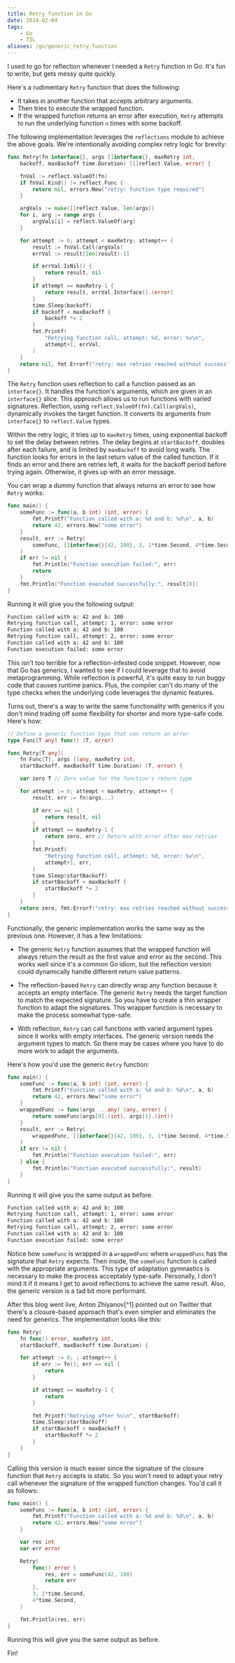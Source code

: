 ```yaml
---
title: Retry function in Go
date: 2024-02-04
tags:
    - Go
    - TIL
aliases: /go/generic_retry_function
---
```


I used to go for reflection whenever I needed a `Retry` function in Go. It's fun to write,
but gets messy quite quickly.

Here's a rudimentary `Retry` function that does the following:

-   It takes in another function that accepts arbitrary arguments.
-   Then tries to execute the wrapped function.
-   If the wrapped function returns an error after execution, `Retry` attempts to run the
    underlying function `n` times with some backoff.

The following implementation leverages the `reflections` module to achieve the above goals.
We're intentionally avoiding complex retry logic for brevity:

```go
func Retry(fn interface{}, args []interface{}, maxRetry int,
    backoff, maxBackoff time.Duration) ([]reflect.Value, error) {

    fnVal := reflect.ValueOf(fn)
    if fnVal.Kind() != reflect.Func {
        return nil, errors.New("retry: function type required")
    }

    argVals := make([]reflect.Value, len(args))
    for i, arg := range args {
        argVals[i] = reflect.ValueOf(arg)
    }

    for attempt := 0; attempt < maxRetry; attempt++ {
        result := fnVal.Call(argVals)
        errVal := result[len(result)-1]

        if errVal.IsNil() {
            return result, nil
        }
        if attempt == maxRetry-1 {
            return result, errVal.Interface().(error)
        }
        time.Sleep(backoff)
        if backoff < maxBackoff {
            backoff *= 2
        }
        fmt.Printf(
            "Retrying function call, attempt: %d, error: %v\n",
            attempt+1, errVal,
        )
    }
    return nil, fmt.Errorf("retry: max retries reached without success")
}
```

The `Retry` function uses reflection to call a function passed as an `interface{}`. It
handles the function's arguments, which are given in an `interface{}` slice. This approach
allows us to run functions with varied signatures. Reflection, using
`reflect.ValueOf(fn).Call(argVals)`, dynamically invokes the target function. It converts
its arguments from `interface{}` to `reflect.Value` types.

Within the retry logic, it tries up to `maxRetry` times, using exponential backoff to set
the delay between retries. The delay begins at `startBackoff`, doubles after each failure,
and is limited by `maxBackoff` to avoid long waits. The function looks for errors in the
last return value of the called function. If it finds an error and there are retries left,
it waits for the backoff period before trying again. Otherwise, it gives up with an error
message.

You can wrap a dummy function that always returns an error to see how `Retry` works:

```go
func main() {
    someFunc := func(a, b int) (int, error) {
        fmt.Printf("Function called with a: %d and b: %d\n", a, b)
        return 42, errors.New("some error")
    }
    result, err := Retry(
        someFunc, []interface{}{42, 100}, 3, 1*time.Second, 4*time.Second,
    )
    if err != nil {
        fmt.Println("Function execution failed:", err)
        return
    }
    fmt.Println("Function executed successfully:", result[0])
}
```

Running it will give you the following output:

```txt
Function called with a: 42 and b: 100
Retrying function call, attempt: 1, error: some error
Function called with a: 42 and b: 100
Retrying function call, attempt: 2, error: some error
Function called with a: 42 and b: 100
Function execution failed: some error
```

This isn't too terrible for a reflection-infested code snippet. However, now that Go has
generics, I wanted to see if I could leverage that to avoid metaprogramming. While
reflection is powerful, it's quite easy to run buggy code that causes runtime panics. Plus,
the compiler can't do many of the type checks when the underlying code leverages the dynamic
features.

Turns out, there's a way to write the same functionality with generics if you don't mind
trading off some flexibility for shorter and more type-safe code. Here's how:

```go
// Define a generic function type that can return an error
type Func[T any] func() (T, error)

func Retry[T any](
    fn Func[T], args []any, maxRetry int,
    startBackoff, maxBackoff time.Duration) (T, error) {

    var zero T // Zero value for the function's return type

    for attempt := 0; attempt < maxRetry; attempt++ {
        result, err := fn(args...)

        if err == nil {
            return result, nil
        }
        if attempt == maxRetry-1 {
            return zero, err // Return with error after max retries
        }
        fmt.Printf(
            "Retrying function call, attempt: %d, error: %v\n",
            attempt+1, err,
        )
        time.Sleep(startBackoff)
        if startBackoff < maxBackoff {
            startBackoff *= 2
        }
    }
    return zero, fmt.Errorf("retry: max retries reached without success")
}
```

Functionally, the generic implementation works the same way as the previous one. However, it
has a few limitations:

-   The generic `Retry` function assumes that the wrapped function will always return the
    result as the first value and error as the second. This works well since it's a common
    Go idiom, but the reflection version could dynamically handle different return value
    patterns.

-   The reflection-based `Retry` can directly wrap any function because it accepts an empty
    interface. The generic `Retry` needs the target function to match the expected
    signature. So you have to create a thin wrapper function to adapt the signatures. This
    wrapper function is necessary to make the process somewhat type-safe.

-   With reflection, `Retry` can call functions with varied argument types since it works
    with empty interfaces. The generic version needs the argument types to match. So there
    may be cases where you have to do more work to adapt the arguments.

Here's how you'd use the generic `Retry` function:

```go
func main() {
    someFunc := func(a, b int) (int, error) {
        fmt.Printf("Function called with a: %d and b: %d\n", a, b)
        return 42, errors.New("some error")
    }
    wrappedFunc := func(args ...any) (any, error) {
        return someFunc(args[0].(int), args[1].(int))
    }
    result, err := Retry(
        wrappedFunc, []interface{}{42, 100}, 3, 1*time.Second, 4*time.Second,
    )
    if err != nil {
        fmt.Println("Function execution failed:", err)
    } else {
        fmt.Println("Function executed successfully:", result)
    }
}
```

Running it will give you the same output as before.

```txt
Function called with a: 42 and b: 100
Retrying function call, attempt: 1, error: some error
Function called with a: 42 and b: 100
Retrying function call, attempt: 2, error: some error
Function called with a: 42 and b: 100
Function execution failed: some error
```

Notice how `someFunc` is wrapped in a `wrappedFunc` where `wrappedFunc` has the signature
that `Retry` expects. Then inside, the `someFunc` function is called with the appropriate
arguments. This type of adaptation gymnastics is necessary to make the process acceptably
type-safe. Personally, I don't mind it if it means I get to avoid reflections to achieve the
same result. Also, the generic version is a tad bit more performant.

After this blog went live, Anton Zhiyanov[^1] pointed out on Twitter that there's a
closure-based approach that's even simpler and eliminates the need for generics. The
implementation looks like this:

```go
func Retry(
    fn func() error, maxRetry int,
    startBackoff, maxBackoff time.Duration) {

    for attempt := 0; ; attempt++ {
        if err := fn(); err == nil {
            return
        }

        if attempt == maxRetry-1 {
            return
        }

        fmt.Printf("Retrying after %s\n", startBackoff)
        time.Sleep(startBackoff)
        if startBackoff < maxBackoff {
            startBackoff *= 2
        }
    }
}
```

Calling this version is much easier since the signature of the closure function that `Retry`
accepts is static. So you won't need to adapt your retry call whenever the signature of the
wrapped function changes. You'd call it as follows:

```go
func main() {
    someFunc := func(a, b int) (int, error) {
        fmt.Printf("Function called with a: %d and b: %d\n", a, b)
        return 42, errors.New("some error")
    }

    var res int
    var err error

    Retry(
        func() error {
            res, err = someFunc(42, 100)
            return err
        },
        3, 1*time.Second,
        4*time.Second,
    )

    fmt.Println(res, err)
}
```

Running this will give you the same output as before.

Fin!
